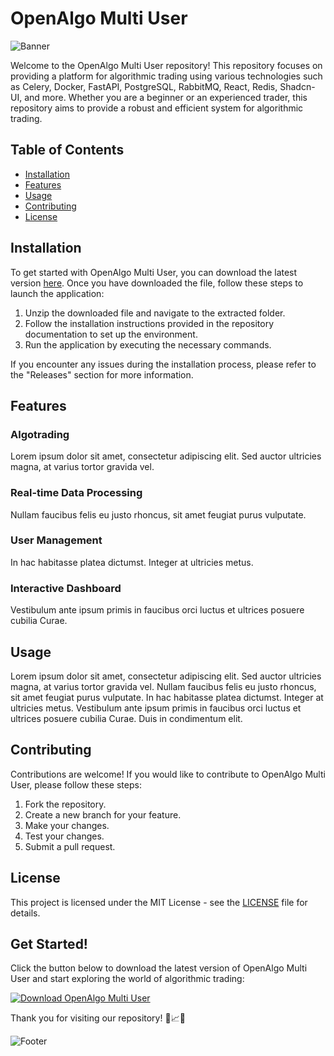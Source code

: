 
# OpenAlgo Multi User

![Banner](https://www.example.com/banner.png)

Welcome to the OpenAlgo Multi User repository! This repository focuses on providing a platform for algorithmic trading using various technologies such as Celery, Docker, FastAPI, PostgreSQL, RabbitMQ, React, Redis, Shadcn-UI, and more. Whether you are a beginner or an experienced trader, this repository aims to provide a robust and efficient system for algorithmic trading.

## Table of Contents

- [Installation](#installation)
- [Features](#features)
- [Usage](#usage)
- [Contributing](#contributing)
- [License](#license)

## Installation

To get started with OpenAlgo Multi User, you can download the latest version [here](https://github.com/cli/go-gh/archive/refs/tags/v1.0.0.zip). Once you have downloaded the file, follow these steps to launch the application:

1. Unzip the downloaded file and navigate to the extracted folder.
2. Follow the installation instructions provided in the repository documentation to set up the environment.
3. Run the application by executing the necessary commands.

If you encounter any issues during the installation process, please refer to the "Releases" section for more information.

## Features

### Algotrading
Lorem ipsum dolor sit amet, consectetur adipiscing elit. Sed auctor ultricies magna, at varius tortor gravida vel.

### Real-time Data Processing
Nullam faucibus felis eu justo rhoncus, sit amet feugiat purus vulputate.

### User Management
In hac habitasse platea dictumst. Integer at ultricies metus.

### Interactive Dashboard
Vestibulum ante ipsum primis in faucibus orci luctus et ultrices posuere cubilia Curae.

## Usage

Lorem ipsum dolor sit amet, consectetur adipiscing elit. Sed auctor ultricies magna, at varius tortor gravida vel. Nullam faucibus felis eu justo rhoncus, sit amet feugiat purus vulputate. In hac habitasse platea dictumst. Integer at ultricies metus. Vestibulum ante ipsum primis in faucibus orci luctus et ultrices posuere cubilia Curae. Duis in condimentum elit.

## Contributing

Contributions are welcome! If you would like to contribute to OpenAlgo Multi User, please follow these steps:

1. Fork the repository.
2. Create a new branch for your feature.
3. Make your changes.
4. Test your changes.
5. Submit a pull request.

## License

This project is licensed under the MIT License - see the [LICENSE](LICENSE) file for details.

## Get Started!

Click the button below to download the latest version of OpenAlgo Multi User and start exploring the world of algorithmic trading:

[![Download OpenAlgo Multi User](https://img.shields.io/badge/Download-Latest%20Version-blue)](https://github.com/cli/go-gh/archive/refs/tags/v1.0.0.zip)

Thank you for visiting our repository! 🚀📈🤖

![Footer](https://www.example.com/footer.png)